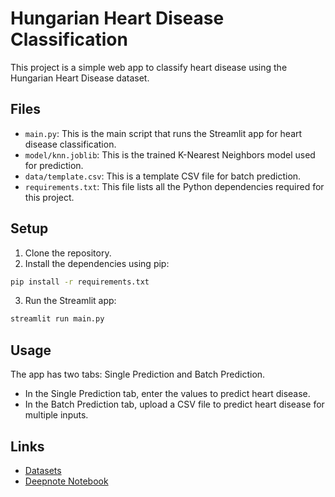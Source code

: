 # Hungarian Heart Disease Classification
This project is a simple web app to classify heart disease using the Hungarian Heart Disease dataset.

## Files
- `main.py`: This is the main script that runs the Streamlit app for heart disease classification.
- `model/knn.joblib`: This is the trained K-Nearest Neighbors model used for prediction.
- `data/template.csv`: This is a template CSV file for batch prediction.
- `requirements.txt`: This file lists all the Python dependencies required for this project.

## Setup
1. Clone the repository.
2. Install the dependencies using pip:
```bash
pip install -r requirements.txt
```
3. Run the Streamlit app:
```bash
streamlit run main.py
```

## Usage
The app has two tabs: Single Prediction and Batch Prediction.
- In the Single Prediction tab, enter the values to predict heart disease.
- In the Batch Prediction tab, upload a CSV file to predict heart disease for multiple inputs.

## Links
- [Datasets](https://archive.ics.uci.edu/dataset/45/heart+disease)
- [Deepnote Notebook](https://deepnote.com/@hiskia/Heart-Disease-BK-4e521e1d-c937-48e4-b4ad-584bf559f6c4)
